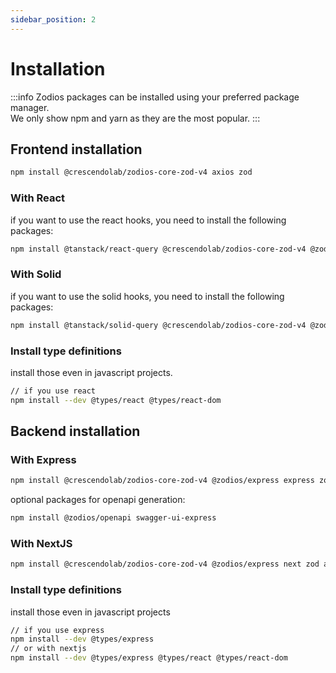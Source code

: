 ```yaml
---
sidebar_position: 2
---
```


# Installation

:::info
Zodios packages can be installed using your preferred package manager.  
We only show npm and yarn as they are the most popular.
:::

## Frontend installation

```bash npm2yarn
npm install @crescendolab/zodios-core-zod-v4 axios zod
```
### With React

if you want to use the react hooks, you need to install the following packages:

```bash npm2yarn
npm install @tanstack/react-query @crescendolab/zodios-core-zod-v4 @zodios/react axios react react-dom zod
```

### With Solid

if you want to use the solid hooks, you need to install the following packages:

```bash npm2yarn
npm install @tanstack/solid-query @crescendolab/zodios-core-zod-v4 @zodios/solid axios solid-js zod
```
### Install type definitions

install those even in javascript projects.

```bash npm2yarn
// if you use react
npm install --dev @types/react @types/react-dom
```

## Backend installation

### With Express

```bash npm2yarn
npm install @crescendolab/zodios-core-zod-v4 @zodios/express express zod axios
```

optional packages for openapi generation:

```bash npm2yarn
npm install @zodios/openapi swagger-ui-express
```

### With NextJS

```bash npm2yarn
npm install @crescendolab/zodios-core-zod-v4 @zodios/express next zod axios react react-dom
```

### Install type definitions

install those even in javascript projects

```bash npm2yarn
// if you use express
npm install --dev @types/express
// or with nextjs
npm install --dev @types/express @types/react @types/react-dom
```
